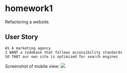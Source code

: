 # homework1
Refactoring a website.

## User Story

```
AS A marketing agency
I WANT a codebase that follows accessibility standards
SO THAT our own site is optimized for search engines
```
Screenshot of mobile view:
![](./images/mobile-view.png)
